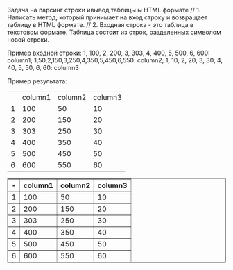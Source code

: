 Задача на парсинг строки ивывод таблицы ы HTML формате
// 1. Написать метод, который принимает на вход строку и возвращает таблицу в HTML формате.
// 2. Входная строка - это таблица в текстовом формате. Таблица состоит из строк, разделенных символом новой строки.

Пример входной строки:
1, 100, 2, 200, 3, 303, 4, 400, 5, 500, 6, 600: column1; 1,50,2,150,3,250,4,350,5,450,6,550: column2; 1, 10, 2, 20, 3,
30, 4, 40, 5, 50, 6, 60: column3

Пример результата:
<table>
    <tr>
  <td></td>
        <td>column1</td>
        <td>column2</td>
        <td>column3</td>
    </tr>
    <tr>
        <td>1</td>
        <td>100</td>
        <td>50</td>
        <td>10</td>
  </tr>
    <tr>
        <td>2</td>
        <td>200</td>
        <td>150</td>
        <td>20</td>
  </tr>
    <tr>
        <td>3</td>
        <td>303</td>
        <td>250</td>
        <td>30</td>
    </tr>
    <tr>
        <td>4</td>
        <td>400</td>
        <td>350</td>
        <td>40</td>
    </tr>
    <tr>
        <td>5</td>
        <td>500</td>
        <td>450</td>
        <td>50</td>
    </tr>
    <tr>
        <td>6</td>
        <td>600</td>
        <td>550</td>
        <td>60</td>
    </tr>
</table>

<table border="1"><tr><th>-</th><th>column1</th><th> column2</th><th> column3</th></tr><tr><td>1</td><td>100</td><td>50</td><td>10</td></tr><tr><td>2</td><td>200</td><td>150</td><td>20</td></tr><tr><td>3</td><td>303</td><td>250</td><td>30</td></tr><tr><td>4</td><td>400</td><td>350</td><td>40</td></tr><tr><td>5</td><td>500</td><td>450</td><td>50</td></tr><tr><td>6</td><td>600</td><td>550</td><td>60</td></tr></table>




